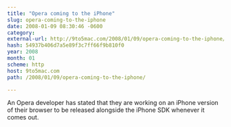 ```yaml
---
title: "Opera coming to the iPhone"
slug: opera-coming-to-the-iphone
date: 2008-01-09 08:30:46 -0600
category: 
external-url: http://9to5mac.com/2008/01/09/opera-coming-to-the-iphone/
hash: 54937b406d7a5e89f3c7ff66f9b810f0
year: 2008
month: 01
scheme: http
host: 9to5mac.com
path: /2008/01/09/opera-coming-to-the-iphone/

---
```


An Opera developer has stated that they are working on an iPhone version of their browser to be released alongside the iPhone SDK  whenever it comes out.
